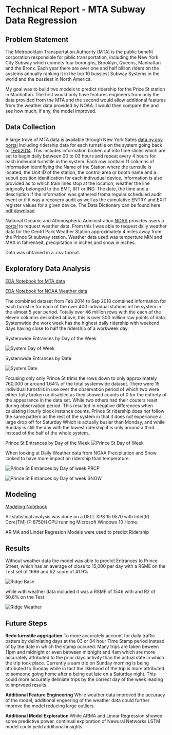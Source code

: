 # Technical Report - MTA Subway Data Regression

## Problem Statement

The Metropolitain Transportation Authority (MTA) is the public benefit corporation responsible for piblic transportation, including the New York City Subway which connets four boroughs, Brooklyn, Queens, Manhattan and the Bronx.   Each year there are over one and half billion riders on the systems annually ranking it in the top 10 bussiest Subway Systems in the world and the bussiest in North America.   

My goal was to build two models to predict ridership for the Price St station in Manhattan.  The first would only have features engineers from only the data provided from the MTA and the second would allow additional features from the weather data provided by NOAA. I would then compare the and see how much, if any, the model improved. 


## Data Collection 

A large trove of MTA data is available through New York Sates [data.ny.gov portal](https://data.ny.gov/) including ridership data for each turnstile on the system going back to [1Feb2014](https://data.ny.gov/Transportation/Turnstile-Usage-Data-2014/i55r-43gk).  This includes information broken out into time slices which are set to begin daily between 00 to 03 hours and repeat every 4 hours for each indivudal turnstile in the system.  Each row contiain 11 columns of information identiflying the Name of the Station where the turnstile is located, the Unit ID of the station, the control area or booth name and a subuit position idenification for each indivudual device.  Information is also provided as to which train lines stop at the location, weather the line originally belonged to the BMT, IRT or IND. The date, the time and a description if the information was gathered froma  regular scheduled audit event or if it was a recovery audit as well as the cumulative ENTRY and EXIT register values for a given device.  The Data Dictionary can be found here [pdf download](https://data.ny.gov/api/views/i55r-43gk/files/wvX7ZEZpMrzjwBd2r_ZE3Nl4OLdJFP_t32osotBZPi0?download=true&filename=MTA_Turnstile_Data_DataDictionary.pdf)
 
National Oceanic and Athmospheric Administration [NOAA](https://www.noaa.gov/) provides users a [portal](https://www.ncdc.noaa.gov/cdo-web/search) to request weather data.  From this I was able to request daily weather data for the Centrl Park Weather Station approximately 4 miles away from the Prince St subway station.  Weather data used was temperture MIN and MAX in fahrenheit, precipitation in inches and snow in inches.  

Data was obtained in a .csv format.  

## Exploratory Data Analysis

[EDA Notebook for MTA data](https://github.com/JasonMallet/Capstone/blob/master/Notebooks/EDA%20MTA%20data.ipynb)

[EDA Notebook for NOAA Weather data](https://github.com/JasonMallet/Capstone/blob/master/Notebooks/EDA%20NOAA%20Weather%20data.ipynb)


The combined dataset from Feb 2014 to Sep 2018 contained information for each turnstile for each of the over 400 individual stations int he system in the almost 5 year period. Totally over 46 million rows with the each of the eleven columns described above, this is over 500 million raw points of data.  Systemwide the work week has the highest daily ridership with weekend days having close to half the ridership of a workweek day. 

Systemwide Entrances by Day of the Week

![System Day of Week](https://github.com/JasonMallet/Capstone/blob/master/Visuals/A%20MTA%20Subway%20Entrance%20by%20Day%20of%20Week.PNG)


Systemwide Entrances by Date

![System Date](https://github.com/JasonMallet/Capstone/blob/master/Visuals/MTA%20Subway%20Entrances%20by%20Date.PNG)

Focusing only only Prince St trims the rows down to only approximately 760,000 or around 1.64% of the total systemwide dataset. There were 15 individual turnstills in use over the observation period of which two were either fully broken or disabled as they showed counts of 0 for the entirety of the appearance in the data set.  While two others had their couters reset during observation period.  This resulted in negative differences when calulating Hourly block instance counts.   Prince St ridership does not follow the same pattern as the rest of the system in that it does not experiance a large drop off for Saturday Which is actually busier than Monday, and while Sunday is still the day with the lowest ridership it is only around a third instead of the half of the whole system.  

Prince St Entrances by Day of the Week
![Prince St Day of Week](https://github.com/JasonMallet/Capstone/blob/master/Visuals/A%20Prince%20St%20Subway%20Entrance%20by%20Day%20of%20Week.PNG)

When looking at Daily Weather data from NOAA Precipitation and Snow looked to have more impact on ridership than temperature. 

![Prince St Entrances by Day of week PRCP](https://git.generalassemb.ly/JasonMallet/Prince-St/blob/master/Visuals/Rain.PNG)


![Prince St Entrances by Day of week SNOW](https://github.com/JasonMallet/Capstone/blob/master/Visuals/Rain.PNG)

## Modeling

[Modeling Notebook](https://github.com/JasonMallet/Capstone/blob/master/Notebooks/Prince%20St%20Modeling.ipynb)

All statistical analysis was done on a DELL XPS 15 9570 with Intel(R) Core(TM) i7-8750H CPU running Microsoft Windows 10 Home.

ARIMA and Linder Regresion Models were used to predict Ridership



## Results

Without weather data the model was able to predict Entrances to Prince Street, which has an average of close to 15,000 per day with a RSME on the Test set of 1686 and R2 score of 41.9% 

![Ridge Base](https://github.com/JasonMallet/Capstone/blob/master/Visuals/Ridge%20Real%20vs%20Predicted%20base.PNG)

while with weather data included it was a RSME of 1546 with and R2 of 50.6% on the Test

![Ridge Weather](https://github.com/JasonMallet/Capstone/blob/master/Visuals/Ridge%20Real%20vs%20Predicted%20weather.PNG)


## Future Steps

**Redo turnstile aggrigation** To more accurately account for daily traffic patters by delimiating days at the 03 or 04 hour Time Stamp period instead of by the date in which the stamp occured.  Many trips are taken beween 11pm and midnight or even between midnight and 4am which are more accurately attributed to the prior days activity than the actual date in which the trip took place.  Currently a aam trip on Sunday morning is being attributed to Sunday while in fact the liklehood of the trip is more attributed to someone going home after a being out late on a Saturday night. This could more accuratly deliniate trips by the correct day of the week leading to imprvoed results.  

**Additional Feature Engineering**  While weather data improved the accuracy of the model, additional engeering of the weather data could further improve the model reducing large outliers.  

**Additional Model Exploration** While ARMA and Linear Regression showed some predictive power, continual exploration of Newural Networks LSTM model could yeild additional insights.


